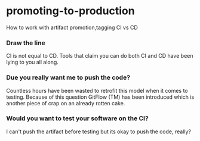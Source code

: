 # promoting-to-production
How to work with artifact promotion,tagging CI vs CD

### Draw the line

CI is not equal to CD.
Tools that claim you can do both CI and CD have been lying to you all along.

### Due you really want me to push the code?

Countless hours have been wasted to retrofit this model when it comes to testing.
Because of this question GitFlow (TM) has been introduced which is another piece of crap on an already rotten cake.

### Would you want to test your software on the CI?

I can't push the artifact before testing but its okay to push the code, really?

